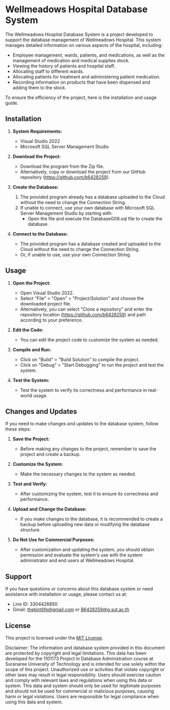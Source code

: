# Wellmeadows Hospital Database System
The Wellmeadows Hospital Database System is a project developed to support the database management of Wellmeadows Hospital. This system manages detailed information on various aspects of the hospital, including:

- Employee management, wards, patients, and medications, as well as the management of medication and medical supplies stock.
- Viewing the history of patients and hospital staff.
- Allocating staff to different wards.
- Allocating patients for treatment and administering patient medication.
- Recording information on products that have been dispensed and adding them to the stock.

To ensure the efficiency of the project, here is the installation and usage guide.

## Installation

1. **System Requirements:**
   - Visual Studio 2022
   - Microsoft SQL Server Management Studio

2. **Download the Project:**
   - Download the program from the Zip file.
   - Alternatively, copy or download the project from our GitHub repository (https://github.com/b6428259).

3. **Create the Database:**
   1. The provided program already has a database uploaded to the Cloud without the need to change the Connection String.
   2. If unable to connect, use your own database with Microsoft SQL Server Management Studio by starting with:
      - Open the file and execute the DatabaseG08.sql file to create the database.

4. **Connect to the Database:**
   - The provided program has a database created and uploaded to the Cloud without the need to change the Connection String.
   - Or, if unable to use, use your own Connection String.

## Usage

1. **Open the Project:**
   - Open Visual Studio 2022.
   - Select "File" > "Open" > "Project/Solution" and choose the downloaded project file.
   - Alternatively, you can select "Clone a repository" and enter the repository location (https://github.com/b6428259) and path according to your preference.

2. **Edit the Code:**
   - You can edit the project code to customize the system as needed.

3. **Compile and Run:**
   - Click on "Build" > "Build Solution" to compile the project.
   - Click on "Debug" > "Start Debugging" to run the project and test the system.

4. **Test the System:**
   - Test the system to verify its correctness and performance in real-world usage.

## Changes and Updates

If you need to make changes and updates to the database system, follow these steps:

1. **Save the Project:**
   - Before making any changes to the project, remember to save the project and create a backup.

2. **Customize the System:**
   - Make the necessary changes to the system as needed.

3. **Test and Verify:**
   - After customizing the system, test it to ensure its correctness and performance.

4. **Upload and Change the Database:**
   - If you make changes to the database, it is recommended to create a backup before uploading new data or modifying the database structure.

5. **Do Not Use for Commercial Purposes:**
   - After customization and updating the system, you should obtain permission and evaluate the system's use with the system administrator and end users at Wellmeadows Hospital.

## Support

If you have questions or concerns about this database system or need assistance with installation or usage, please contact us at:
   - Line ID: 3304426850
   - Gmail: thebintlife@gmail.com or B6428259@g.sut.ac.th

## License

This project is licensed under the [MIT License](LICENSE.md).

Disclaimer: The information and database system provided in this document are protected by copyright and legal limitations. This data has been developed for the 1101173 Project in Database Administration course at Suranaree University of Technology and is intended for use solely within the scope of this project. Unauthorized use or activities that violate copyright or other laws may result in legal responsibility. Users should exercise caution and comply with relevant laws and regulations when using this data or system. This data and system should only be used for legitimate purposes and should not be used for commercial or malicious purposes, causing harm or legal violations. Users are responsible for legal compliance when using this data and system.
